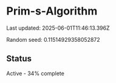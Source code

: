 # Prim-s-Algorithm

Last updated: 2025-06-01T11:46:13.396Z

Random seed: 0.11514929358052872

## Status

Active - 34% complete